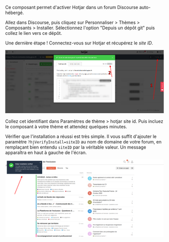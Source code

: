 Ce composant permet d'activer Hotjar dans un forum Discourse auto-hébergé. 

Allez dans Discourse, puis cliquez sur Personnaliser > Thèmes > Composants > Installer.
Sélectionnez l'option "Depuis un dépôt git" puis collez le lien vers ce dépôt.

Une dernière étape ! Connectez-vous sur Hotjar et récupérez le _site ID_.

![Copie d'écran explicative](img/hotjar.png)

Collez cet identifiant dans Paramètres de thème > hotjar site id. Puis incluez le composant à votre thème et attendez quelques minutes. 

Vérifier que l'installation a réussi est très simple. Il vous suffit d'ajouter le paramètre `?hjVerifyInstall=siteID` au nom de domaine de votre forum, en remplaçant bien entendu `siteID` par la véritable valeur. Un message apparaîtra en haut à gauche de l'écran.

![Copie d'écran du message de succès](img/hotjar2.png)
